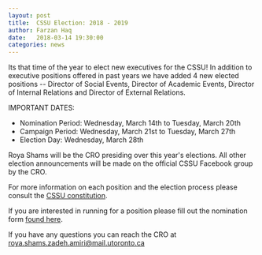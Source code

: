 ```yaml
---
layout: post
title:  CSSU Election: 2018 - 2019
author: Farzan Haq
date:   2018-03-14 19:30:00
categories: news
---
```


Its that time of the year to elect new executives for the CSSU! In addition to executive positions offered in past years we have added 4 new elected positions -- Director of Social Events, Director of Academic Events, Director of Internal Relations and Director of External Relations.

IMPORTANT DATES:

* Nomination Period: Wednesday, March 14th to Tuesday, March 20th
* Campaign Period: Wednesday, March 21st to Tuesday, March 27th
* Election Day: Wednesday, March 28th

Roya Shams will be the CRO presiding over this year's elections. All other election announcements will be made on the official CSSU Facebook group by the CRO.

For more information on each position and the election process please consult the [CSSU constitution](http://bit.ly/2FF0lBW).

If you are interested in running for a position please fill out the nomination form [found here](http://bit.ly/2GoTwWj).

If you have any questions you can reach the CRO at roya.shams.zadeh.amiri@mail.utoronto.ca
